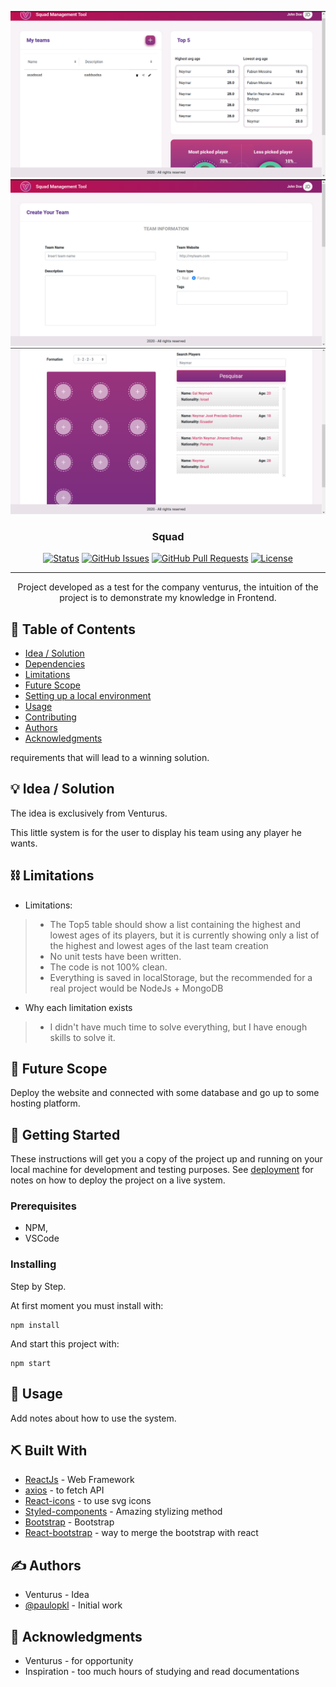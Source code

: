 <p align="center">
  <img src="./src/assets/Capture1.png" alt="Project logo" rel="noopener">
  <img src="./src/assets/Capture2.png" alt="Project logo" rel="noopener">
  <img src="./src/assets/Capture3.png" alt="Project logo" rel="noopener">
</p>
<h3 align="center">Squad</h3>

<div align="center">

[![Status](https://img.shields.io/badge/status-active-success.svg)]()
[![GitHub Issues](https://img.shields.io/github/issues/kylelobo/The-Documentation-Compendium.svg)](https://github.com/kylelobo/The-Documentation-Compendium/issues)
[![GitHub Pull Requests](https://img.shields.io/github/issues-pr/kylelobo/The-Documentation-Compendium.svg)](https://github.com/kylelobo/The-Documentation-Compendium/pulls)
[![License](https://img.shields.io/badge/license-MIT-blue.svg)](LICENSE.md)

</div>

---

<p align="center"> 
Project developed as a test for the company venturus, the intuition of the project is to demonstrate my knowledge in Frontend.<br>
</p>

## 📝 Table of Contents

- [Idea / Solution](#idea)
- [Dependencies](#dependencies)
- [Limitations](#limitations)
- [Future Scope](#future_scope)
- [Setting up a local environment](#getting_started)
- [Usage](#usage)
- [Contributing](../CONTRIBUTING.md)
- [Authors](#authors)
- [Acknowledgments](#acknowledgments)

requirements that will lead to a winning solution.

## 💡 Idea / Solution <a name = "idea"></a>

The idea is exclusively from Venturus.

This little system is for the user to display his team using any player he wants.

## ⛓️ Limitations <a name = "limitations"></a>

- Limitations:
> - The Top5 table should show a list containing the highest and lowest ages of its players, but it is currently showing only a list of the highest and lowest ages of the last team creation
> - No unit tests have been written.
> - The code is not 100% clean.
> - Everything is saved in localStorage, but the recommended for a real project would be NodeJs + MongoDB
- Why each limitation exists
> - I didn't have much time to solve everything, but I have enough skills to solve it.

## 🚀 Future Scope <a name = "future_scope"></a>

Deploy the website and connected with some database and go up to some hosting platform.

## 🏁 Getting Started <a name = "getting_started"></a>

These instructions will get you a copy of the project up and running on your local machine for development
and testing purposes. See [deployment](#deployment) for notes on how to deploy the project on a live system.

### Prerequisites

- NPM, 
- VSCode

### Installing

Step by Step.

At first moment you must install with:

```
npm install
```

And start this project with:

```
npm start
```

## 🎈 Usage <a name="usage"></a>

Add notes about how to use the system.

## ⛏️ Built With <a name = "dependencies"></a>

- [ReactJs](https://pt-br.reactjs.org/) - Web Framework
- [axios](https://www.npmjs.com/package/axios) - to fetch API
- [React-icons](https://react-icons.github.io/react-icons/) - to use svg icons
- [Styled-components](https://styled-components.com/) - Amazing stylizing method
- [Bootstrap](https://getbootstrap.com/) - Bootstrap 
- [React-bootstrap](https://react-bootstrap.github.io/) - way to merge the bootstrap with react

## ✍️ Authors <a name = "authors"></a>

- Venturus - Idea
- [@paulopkl](https://github.com/paulopkl) - Initial work

## 🎉 Acknowledgments <a name = "acknowledgments"></a>

- Venturus - for opportunity
- Inspiration - too much hours of studying and read documentations